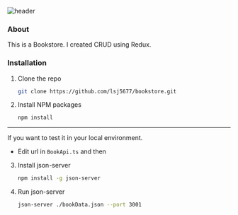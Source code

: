 ![header](https://capsule-render.vercel.app/api?type=wave&color=8ecae6&height=250&section=header&text=Booklist&desc=W/%20React,TypeScript,Vite,Redux,json-server,TailwindCSS&descSize=25&descAlign=50&descAlignY=75&fontSize=50&animation=fadeIn&fontColor=555555)

### About

This is a Bookstore. I created CRUD using Redux.

### Installation

1. Clone the repo
   ```sh
   git clone https://github.com/lsj5677/bookstore.git
   ```
2. Install NPM packages
   ```sh
   npm install
   ```
---
If you want to test it in your local environment.
- Edit url in `BookApi.ts` and then
3. Install json-server
   ```sh
   npm install -g json-server
   ```
4. Run json-server
   ```sh
   json-server ./bookData.json --port 3001
   ```
